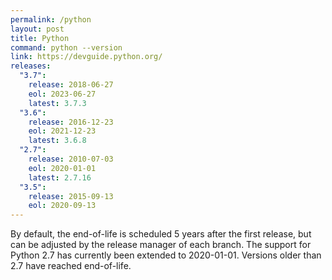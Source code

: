 ```yaml
---
permalink: /python
layout: post
title: Python
command: python --version
link: https://devguide.python.org/
releases:
  "3.7":
    release: 2018-06-27
    eol: 2023-06-27
    latest: 3.7.3
  "3.6":
    release: 2016-12-23
    eol: 2021-12-23
    latest: 3.6.8
  "2.7":
    release: 2010-07-03
    eol: 2020-01-01
    latest: 2.7.16
  "3.5":
    release: 2015-09-13
    eol: 2020-09-13
---
```


By default, the end-of-life is scheduled 5 years after the first release, but can be adjusted by the release manager of each branch. The support for Python 2.7 has currently been extended to 2020-01-01. Versions older than 2.7 have reached end-of-life.
